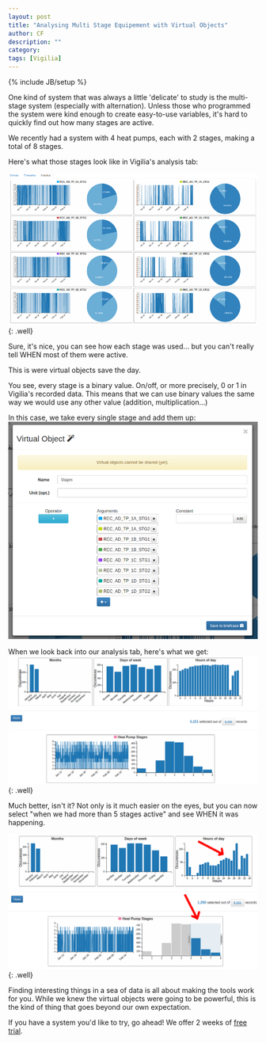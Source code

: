 ```yaml
---
layout: post
title: "Analysing Multi Stage Equipement with Virtual Objects"
author: CF
description: ""
category: 
tags: [Vigilia]
---
```

{% include JB/setup %}

One kind of system that was always a little 'delicate' to study is the
multi-stage system (especially with alternation). Unless those who
programmed the system were kind enough to create easy-to-use
variables, it's hard to quickly find out how many stages are active.

We recently had a system with 4 heat pumps, each with 2 stages, making
a total of 8 stages.

Here's what those stages look like in Vigilia's analysis tab:

![img](/images/multi-stage/individual-stages.png){: .well}

Sure, it's nice, you can see how each stage was used... but you can't
really tell WHEN most of them were active.

This is were virtual objects save the day.

You see, every stage is a binary value. On/off, or more precisely, 0
or 1 in Vigilia's recorded data. This means that we can use binary
values the same way we would use any other value (addition, multiplication...)

In this case, we take every single stage and add them up:
![img](/images/multi-stage/virtual-object-creation.png)



When we look back into our analysis tab, here's what we get:
![img](/images/multi-stage/stages-merged.png){: .well}




Much better, isn't it? Not only is it much easier on the eyes, but you
can now select "when we had more than 5 stages active" and see WHEN it
was happening.

![img](/images/multi-stage/stages-merged-filter.png){: .well}



Finding interesting things in a sea of data is all about making the
tools work for you. While we knew the virtual objects were going to be
powerful, this is the kind of thing that goes beyond our own
expectation.

If you have a system you'd like to try, go ahead! We offer 2 weeks of
[free trial](https://hvac.io/services/vigilia/pricing).



